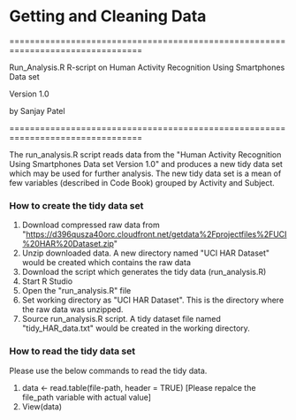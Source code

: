 # Getting and Cleaning Data

================================================================================

Run_Analysis.R R-script on Human Activity Recognition Using Smartphones Data set

Version 1.0

by Sanjay Patel

================================================================================

The run_analysis.R script reads data from the "Human Activity Recognition Using Smartphones Data set Version 1.0" and produces a new tidy data set which may be used for further analysis. The new tidy data set is a mean of few variables (described in Code Book) grouped by Activity and Subject.


### How to create the tidy data set

1. Download compressed raw data from "https://d396qusza40orc.cloudfront.net/getdata%2Fprojectfiles%2FUCI%20HAR%20Dataset.zip"
2. Unzip downloaded data. A new directory named "UCI HAR Dataset" would be created which contains the raw data
3. Download the script which generates the tidy data (run_analysis.R)
4. Start R Studio
5. Open the "run_analysis.R" file
6. Set working directory as "UCI HAR Dataset". This is the directory where the raw data was unzipped.
7. Source run_analysis.R script. A tidy dataset file named "tidy_HAR_data.txt" would be created in the working directory.


### How to read the tidy data set

Please use the below commands to read the tidy data.

1. data <- read.table(file-path, header = TRUE)  [Please repalce the file_path variable with actual value]
2. View(data)